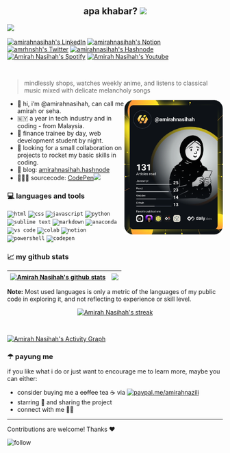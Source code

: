 <h2 align="center">
  apa khabar?
  <img src="https://media.giphy.com/media/hvRJCLFzcasrR4ia7z/giphy.gif" width="25px">
</h2>

<p align="left">
  <a href="https://git.io/typing-svg"><img src="https://readme-typing-svg.herokuapp.com?font=VT323&color=%23F7CE76&size=40&multiline=true&width=800&height=50&lines=hello+from+amirahnasihah's+github+%F0%9F%A7%95%F0%9F%8F%BB"></a>
</p>

<p align="left">
  <a href="https://www.linkedin.com/in/amirahnasihah/"><img src="https://www.svgrepo.com/show/157006/linkedin.svg" alt="amirahnasihah's LinkedIn" width="21px"/></a>
  <a href="http://amirahnasihah.notion.site"><img src="https://img.icons8.com/color/48/ffffff/notion--v1.png" alt="amirahnasihah's Notion" width="25px"/></a>
  <a href="https://twitter.com/amrhnshh"><img src="https://www.svgrepo.com/show/183608/twitter.svg" alt="amrhnshh's Twitter" width="22px"/></a>
  <a href="https://amirahnasihah.hashnode.dev/"><img src="https://www.svgrepo.com/show/353859/hashnode-icon.svg" alt="amirahnasihah's Hashnode" width="22px"/></a>
  <a href="https://open.spotify.com/user/ov2acbzxh1jl5wx6wwhgro6jn?si=WaLKpwvWTle0btle2qPb6g"><img src="https://www.svgrepo.com/show/355256/spotify.svg" alt="Amirah Nasihah's Spotify" width="22px"/></a>
  <a href="https://www.youtube.com/channel/UCcEK626P9dhuI1_9dYp063g"><img src="https://www.svgrepo.com/show/157839/youtube.svg" alt="Amirah Nasihah's Youtube" width="22px"/></a>

</p><br>

> mindlessly shops, watches weekly anime, and listens to classical music mixed with delicate melancholy songs

<a href="https://app.daily.dev/amirahnasihah"><img src="https://github.com/amirahnasihah/amirahnasihah/blob/main/devcard.svg" width="230" alt="Amirah Nasihah's Dev Card" align="right"/></a>

- 👋 hi, i’m @amirahnasihah, can call me amirah or seha.
- 🇲🇾 a year in tech industry and in coding - from Malaysia.
- 💼 finance trainee by day, web development student by night.
- 👀 looking for a small collaboration on projects to rocket my basic skills in coding.
- 📝 blog: [amirahnasihah.hashnode](https://amirahnasihah.hashnode.dev/)
- 👩🏻‍💻 sourcecode: <a href="https://codepen.io/amirahnasihah">CodePen<img src="https://www.svgrepo.com/show/353581/codepen.svg" width="22"/></a>


### 💻 languages and tools

<code><img height="25" src="https://www.svgrepo.com/show/349402/html5.svg" alt='html'></code>
<code><img height="25" src="https://www.svgrepo.com/show/349330/css3.svg" alt='css'></code>
<code><img height="25" src="https://www.svgrepo.com/show/349419/javascript.svg" alt='javascript'></code>
<code><img height="25" src="https://www.svgrepo.com/show/354238/python.svg" alt='python'></code>
<code><img height="25" src="https://www.svgrepo.com/show/349520/sublimetext.svg" alt='sublime text'></code>
<code><img height="25" src="https://www.svgrepo.com/show/349446/markdown.svg" alt='markdown'></code>
<code><img height="25" src="https://img.icons8.com/fluency/2x/anaconda--v2.png" alt='anaconda'></code>
<code><img height="25" src="https://www.svgrepo.com/show/374171/vscode.svg" alt='vs code'></code> 
<code><img height="25" src="https://colab.research.google.com/img/colab_favicon_256px.png" alt='colab'></code>
<code><img height="25" src="https://img.icons8.com/color/48/ffffff/notion--v1.png" alt='notion'></code>
<code><img height="25" src="https://www.svgrepo.com/show/373992/powershell.svg" alt='powershell'></code>
<code><img height="25" src="https://www.svgrepo.com/show/353582/codepen-icon.svg" alt='codepen'></code>

### 📈 my github stats

| <a href="https://github.com/amirahnasihah/github-readme-stats"><img align="center" src="https://github-readme-stats.vercel.app/api?username=amirahnasihah&show_icons=true&include_all_commits=true&theme=highcontrast" alt="Amirah Nasihah's github stats" /></a> | <a href="https://github.com/amirahnasihah/github-readme-stats"><img align="center" src="https://github-readme-stats.vercel.app/api/top-langs/?username=amirahnasihah&layout=compact&theme=highcontrast" /></a> |
| ------------- | ------------- |

<b>Note:</b> Most used languages is only a metric of the languages of my public code in exploring it, and not reflecting to experience or skill level.

<p align="center">
    <a href="https://github.com/amirahnasihah"><img title="🔥 Get streak stats for your profile at git.io/streak-stats" alt="Amirah Nasihah's streak" src="https://github-readme-streak-stats.herokuapp.com/?user=amirahnasihah&theme=highcontrast&hide_border=true&stroke=0000&background=060A0CD0"/></a>
</p><br/>

<a href="https://github.com/amirahnasihah/github-readme-activity-graph"><img alt="Amirah Nasihah's Activity Graph" src="https://activity-graph.herokuapp.com/graph?username=amirahnasihah&theme=xcode"/></a>


### ☂ payung me

if you like what i do or just want to encourage me to learn more, maybe you can either: 
- consider buying me a ~~coffee~~ tea ☕ via [![paypal.me/amirahnazili](https://ionicabizau.github.io/badges/paypal.svg)](https://www.paypal.me/amirahnazili)
- starring 🌟 and sharing the project
- connect with me 🤝🏻

<hr>
Contributions are welcome! Thanks ❤

  
<!---
amirahnasihah/amirahnasihah is a ✨ special ✨ repository because its `README.md` (this file) appears on the GitHub profile.
--->
![follow](https://visitor-badge.glitch.me/badge?page_id=amirahnasihah.amirahnasihah&left_color=grey&right_color=yellow)
